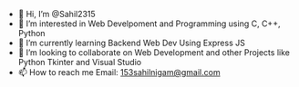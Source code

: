 - 👋 Hi, I’m @Sahil2315
- 👀 I’m interested in Web Develpoment and Programming using C, C++, Python 
- 🌱 I’m currently learning Backend Web Dev Using Express JS
- 💞️ I’m looking to collaborate on Web Development and other Projects like Python Tkinter and Visual Studio
- 📫 How to reach me Email: 153sahilnigam@gmail.com

<!---
Sahil2315/Sahil2315 is a ✨ special ✨ repository because its `README.md` (this file) appears on your GitHub profile.
You can click the Preview link to take a look at your changes.
--->

